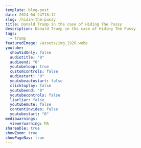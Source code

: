 ```yaml
---
template: blog-post
date: 2024-04-24T18:12
slug: /hidin-the-pussy
title: Donald Trump in the case of Hiding The Pussy
description: Donald Trump in the case of Hiding The Pussy
tags:
  - trump
featuredImage: /assets/img_1928.webp
youtube:
  showVidOnly: false
  audiotitle: "0"
  audioend: "0"
  youtubeloop: true
  customcontrols: false
  audiostart: "0"
  youtubeautostart: false
  clicktoplay: false
  youtubeend: "0"
  youtubecontrols: false
  liarliar: false
  youtubemute: false
  contentinvideo: false
  youtubestart: "0"
mediawarnings:
  viewerwarning: MA
shareable: true
showZoom: true
showPageNav: true
---
```

